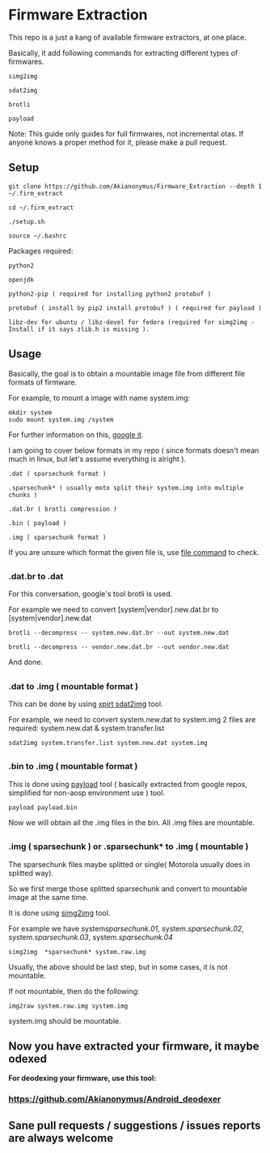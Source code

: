 # Firmware Extraction #

This repo is a just a kang of available firmware extractors, at one place.

Basically, it add following commands for extracting different types of firmwares.
	
	simg2img
	
	sdat2img
	
	brotli
	
	payload

Note: This guide only guides for full firmwares, not incremental otas. If anyone knows a proper method for it, please make a pull request.

##
##
## Setup

	git clone https://github.com/Akianonymus/Firmware_Extraction --depth 1 ~/.firm_extract

	cd ~/.firm_extract

	./setup.sh

	source ~/.bashrc

Packages required:

	python2
	
	openjdk
	
	python2-pip ( required for installing python2 protobuf )
	
	protobuf ( install by pip2 install protobuf ) ( required for payload )
	
	libz-dev for ubuntu / libz-devel for fedora (required for simg2img - Install if it says zlib.h is missing ).
##
##
## Usage
Basically, the goal is to obtain a mountable image file from different file formats of firmware.

For example, to mount a image with name system.img:

	mkdir system
	sudo mount system.img /system

For further information on this, [google it](https://www.google.com/search?q=how+to+mount+img+in+linux).

I am going to cover below formats in my repo ( since formats doesn't mean much in linux, but let's assume everything is alright ).

	.dat ( sparsechunk format )

	.sparsechunk* ( usually moto split their system.img into multiple chunks )

	.dat.br ( brotli compression )

	.bin ( payload )

	.img ( sparsechunk format )

If you are unsure which format the given file is, use [file command](http://man7.org/linux/man-pages/man1/file.1.html) to check.
##
### .dat.br to .dat ###

For this conversation, google's tool brotli is used.

For example we need to convert [system|vendor].new.dat.br to [system|vendor].new.dat

	brotli --decompress -- system.new.dat.br --out system.new.dat

	brotli --decompress -- vendor.new.dat.br --out vendor.new.dat

And done.
##
### .dat to .img ( mountable format ) ###

This can be done by using [xpirt sdat2img](https://github.com/xpirt/sdat2img) tool.

For example, we need to convert system.new.dat to system.img
2 files are required: system.new.dat & system.transfer.list

	sdat2img system.transfer.list system.new.dat system.img
##
### .bin to .img ( mountable format ) ###

This is done using [payload](https://github.com/cyxx/extract_android_ota_payload) tool ( basically extracted from google repos, simplified for non-aosp environment use ) tool.

	payload payload.bin
			
Now we will obtain all the .img files in the bin. All .img files are mountable.
##
### .img ( sparsechunk ) or .sparsechunk* to .img ( mountable ) ###

The sparsechunk files maybe  splitted or single( Motorola usually does in splitted way).

So we first merge those splitted sparsechunk and convert to mountable image at the same time.

It is done using [simg2img](https://github.com/anestisb/android-simg2img) tool.

For example we have system*sparsechunk.01*,  system.*sparsechunk.02*, system.*sparsechunk.03*,  system.*sparsechunk.04* 

	simg2img  *sparsechunk* system.raw.img

Usually, the above should be last step, but in some cases, it is not mountable.

If not mountable, then do the following:

	img2raw system.raw.img system.img
	
system.img should be mountable.
##
##

## Now you have extracted your firmware, it maybe odexed ##

**For deodexing your firmware, use this tool:**
### https://github.com/Akianonymus/Android_deodexer ###
##
## Sane pull requests / suggestions / issues reports are always welcome ##
